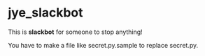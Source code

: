 # jye_slackbot
This is **slackbot** for someone to stop anything!

You have to make a file like secret.py.sample to replace secret.py.
